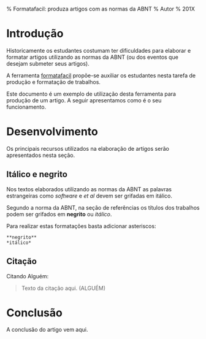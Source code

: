 % Formatafacil: produza artigos com as normas da ABNT
% Autor
% 201X

# Introdução

Historicamente os estudantes costumam ter dificuldades para elaborar
e formatar artigos utilizando as normas da ABNT (ou dos eventos que 
desejam submeter seus artigos).

A ferramenta [formatafacil](https://github.com/edusantana/formatafacil) propõe-se
auxiliar os estudantes nesta tarefa de produção e formatação de trabalhos.

Este documento é um exemplo de utilização desta ferramenta para produção
de um artigo. A seguir apresentamos como é o seu funcionamento.


# Desenvolvimento

Os principais recursos utilizados na elaboração de artigos serão apresentados nesta seção.

## Itálico e negrito

Nos textos elaborados utilizando as normas da ABNT as palavras estrangeiras como *software* e *et al* devem ser grifadas em itálico.

Segundo a norma da ABNT, na seção de referências os títulos dos trabalhos podem ser grifados em **negrito** ou *itálico*.

Para realizar estas formatações basta adicionar asteriscos:

    **negrito**
    *itálico*

## Citação

Citando Alguém:

> Texto da citação aqui. (ALGUÉM)

# Conclusão

A conclusão do artigo vem aqui.


